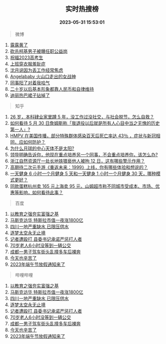 <div align="center"><h2>实时热搜榜</h2><h4>2023-05-31 15:53:01</h4></div>

> 微博  

1. [露露黄了](https://s.weibo.com/weibo?q=%E9%9C%B2%E9%9C%B2%E9%BB%84%E4%BA%86&t=31&band_rank=1&Refer=top)<br />
2. [砍杀柯基男子被曝任职公益岗](https://s.weibo.com/weibo?q=%23%E7%A0%8D%E6%9D%80%E6%9F%AF%E5%9F%BA%E7%94%B7%E5%AD%90%E8%A2%AB%E6%9B%9D%E4%BB%BB%E8%81%8C%E5%85%AC%E7%9B%8A%E5%B2%97%23&t=31&band_rank=2&Refer=top)<br />
3. [祝福2023高考生](https://s.weibo.com/weibo?q=%23%E7%A5%9D%E7%A6%8F2023%E9%AB%98%E8%80%83%E7%94%9F%23&t=31&band_rank=3&Refer=top)<br />
4. [上班穿衣服羞耻症](https://s.weibo.com/weibo?q=%E4%B8%8A%E7%8F%AD%E7%A9%BF%E8%A1%A3%E6%9C%8D%E7%BE%9E%E8%80%BB%E7%97%87&t=31&band_rank=4&Refer=top)<br />
5. [沈月说因为丢工作经常焦虑](https://s.weibo.com/weibo?q=%23%E6%B2%88%E6%9C%88%E8%AF%B4%E5%9B%A0%E4%B8%BA%E4%B8%A2%E5%B7%A5%E4%BD%9C%E7%BB%8F%E5%B8%B8%E7%84%A6%E8%99%91%23&t=31&band_rank=5&Refer=top)<br />
6. [Angelababy 火山口走出的女战神](https://s.weibo.com/weibo?q=Angelababy%20%E7%81%AB%E5%B1%B1%E5%8F%A3%E8%B5%B0%E5%87%BA%E7%9A%84%E5%A5%B3%E6%88%98%E7%A5%9E&t=31&band_rank=6&Refer=top)<br />
7. [同事阳了对着我哈气](https://s.weibo.com/weibo?q=%23%E5%90%8C%E4%BA%8B%E9%98%B3%E4%BA%86%E5%AF%B9%E7%9D%80%E6%88%91%E5%93%88%E6%B0%94%23&t=31&band_rank=7&Refer=top)<br />
8. [二十岁以后基本形象都靠人民币和自律维持](https://s.weibo.com/weibo?q=%E4%BA%8C%E5%8D%81%E5%B2%81%E4%BB%A5%E5%90%8E%E5%9F%BA%E6%9C%AC%E5%BD%A2%E8%B1%A1%E9%83%BD%E9%9D%A0%E4%BA%BA%E6%B0%91%E5%B8%81%E5%92%8C%E8%87%AA%E5%BE%8B%E7%BB%B4%E6%8C%81&t=31&band_rank=8&Refer=top)<br />
9. [迪丽热巴裙子钻掉了](https://s.weibo.com/weibo?q=%23%E8%BF%AA%E4%B8%BD%E7%83%AD%E5%B7%B4%E8%A3%99%E5%AD%90%E9%92%BB%E6%8E%89%E4%BA%86%23&t=31&band_rank=9&Refer=top)<br />

> 知乎  

1. [26 岁，本科肄业家里蹲 5 年，没工作过没社交，与社会脱节，怎么自救？](https://www.zhihu.com/question/299259221)<br />
2. [如何看待 5 月 30 日詹姆斯称「我退役以后就是所有人心目中当之无愧的历史第一人」?](https://www.zhihu.com/question/603812096)<br />
3. [HMPV 在美国传播，部分特殊群体感染百天后死亡率达 43％ ，症状与新冠相同，应如何防护？](https://www.zhihu.com/question/603980078)<br />
4. [为什么月球的中心天体不是太阳?](https://www.zhihu.com/question/603421493)<br />
5. [领导明确告诉你，他现在重点培养另一个同事，不会重点培养你，该怎么办?](https://www.zhihu.com/question/603488937)<br />
6. [浙江自然资源厅一处长地铁猥亵他人被拘 12 日，这有哪些警示作用？](https://www.zhihu.com/question/603920174)<br />
7. [高期待二次元手游《重返未来：1999》上线，你有哪些体验和想说的？](https://www.zhihu.com/question/603998367)<br />
8. [一天健身 6 小时一个月健身 5 天和一天健身 1 小时一个月健身 30 天，哪种模式更好？](https://www.zhihu.com/question/601189534)<br />
9. [同款蛋糕杭州卖 165 元上海卖 95 元，山姆超市称不同城市受成本、市场、优惠等影响，如何看待此事？](https://www.zhihu.com/question/603600909)<br />

> 百度  

1. [以教育之强夯实富强之基](https://www.baidu.com/s?wd=%E4%BB%A5%E6%95%99%E8%82%B2%E4%B9%8B%E5%BC%BA%E5%A4%AF%E5%AE%9E%E5%AF%8C%E5%BC%BA%E4%B9%8B%E5%9F%BA&sa=fyb_news&rsv_dl=fyb_news)<br />
2. [马斯克访华 特斯拉市值一夜涨1800亿](https://www.baidu.com/s?wd=%E9%A9%AC%E6%96%AF%E5%85%8B%E8%AE%BF%E5%8D%8E+%E7%89%B9%E6%96%AF%E6%8B%89%E5%B8%82%E5%80%BC%E4%B8%80%E5%A4%9C%E6%B6%A81800%E4%BA%BF&sa=fyb_news&rsv_dl=fyb_news)<br />
3. [四川一地严重缺水 已限压供水](https://www.baidu.com/s?wd=%E5%9B%9B%E5%B7%9D%E4%B8%80%E5%9C%B0%E4%B8%A5%E9%87%8D%E7%BC%BA%E6%B0%B4+%E5%B7%B2%E9%99%90%E5%8E%8B%E4%BE%9B%E6%B0%B4&sa=fyb_news&rsv_dl=fyb_news)<br />
4. [逐梦太空永无止境](https://www.baidu.com/s?wd=%E9%80%90%E6%A2%A6%E5%A4%AA%E7%A9%BA%E6%B0%B8%E6%97%A0%E6%AD%A2%E5%A2%83&sa=fyb_news&rsv_dl=fyb_news)<br />
5. [记者遭殴打 县委书记承诺严惩打人者](https://www.baidu.com/s?wd=%E8%AE%B0%E8%80%85%E9%81%AD%E6%AE%B4%E6%89%93+%E5%8E%BF%E5%A7%94%E4%B9%A6%E8%AE%B0%E6%89%BF%E8%AF%BA%E4%B8%A5%E6%83%A9%E6%89%93%E4%BA%BA%E8%80%85&sa=fyb_news&rsv_dl=fyb_news)<br />
6. [70岁老人6小时没等到一辆公交](https://www.baidu.com/s?wd=70%E5%B2%81%E8%80%81%E4%BA%BA6%E5%B0%8F%E6%97%B6%E6%B2%A1%E7%AD%89%E5%88%B0%E4%B8%80%E8%BE%86%E5%85%AC%E4%BA%A4&sa=fyb_news&rsv_dl=fyb_news)<br />
7. [成都一男子驾车街头乱撞多车后裸奔](https://www.baidu.com/s?wd=%E6%88%90%E9%83%BD%E4%B8%80%E7%94%B7%E5%AD%90%E9%A9%BE%E8%BD%A6%E8%A1%97%E5%A4%B4%E4%B9%B1%E6%92%9E%E5%A4%9A%E8%BD%A6%E5%90%8E%E8%A3%B8%E5%A5%94&sa=fyb_news&rsv_dl=fyb_news)<br />
8. [今天也辛苦了](https://www.baidu.com/s?wd=%23%E4%BB%8A%E5%A4%A9%E4%B9%9F%E8%BE%9B%E8%8B%A6%E4%BA%86%23&sa=fyb_news&rsv_dl=fyb_news)<br />
9. [2023年端午节放假通知来了](https://www.baidu.com/s?wd=2023%E5%B9%B4%E7%AB%AF%E5%8D%88%E8%8A%82%E6%94%BE%E5%81%87%E9%80%9A%E7%9F%A5%E6%9D%A5%E4%BA%86&sa=fyb_news&rsv_dl=fyb_news)<br />

> 哔哩哔哩  

1. [以教育之强夯实富强之基](https://www.baidu.com/s?wd=%E4%BB%A5%E6%95%99%E8%82%B2%E4%B9%8B%E5%BC%BA%E5%A4%AF%E5%AE%9E%E5%AF%8C%E5%BC%BA%E4%B9%8B%E5%9F%BA&sa=fyb_news&rsv_dl=fyb_news)<br />
2. [马斯克访华 特斯拉市值一夜涨1800亿](https://www.baidu.com/s?wd=%E9%A9%AC%E6%96%AF%E5%85%8B%E8%AE%BF%E5%8D%8E+%E7%89%B9%E6%96%AF%E6%8B%89%E5%B8%82%E5%80%BC%E4%B8%80%E5%A4%9C%E6%B6%A81800%E4%BA%BF&sa=fyb_news&rsv_dl=fyb_news)<br />
3. [四川一地严重缺水 已限压供水](https://www.baidu.com/s?wd=%E5%9B%9B%E5%B7%9D%E4%B8%80%E5%9C%B0%E4%B8%A5%E9%87%8D%E7%BC%BA%E6%B0%B4+%E5%B7%B2%E9%99%90%E5%8E%8B%E4%BE%9B%E6%B0%B4&sa=fyb_news&rsv_dl=fyb_news)<br />
4. [逐梦太空永无止境](https://www.baidu.com/s?wd=%E9%80%90%E6%A2%A6%E5%A4%AA%E7%A9%BA%E6%B0%B8%E6%97%A0%E6%AD%A2%E5%A2%83&sa=fyb_news&rsv_dl=fyb_news)<br />
5. [记者遭殴打 县委书记承诺严惩打人者](https://www.baidu.com/s?wd=%E8%AE%B0%E8%80%85%E9%81%AD%E6%AE%B4%E6%89%93+%E5%8E%BF%E5%A7%94%E4%B9%A6%E8%AE%B0%E6%89%BF%E8%AF%BA%E4%B8%A5%E6%83%A9%E6%89%93%E4%BA%BA%E8%80%85&sa=fyb_news&rsv_dl=fyb_news)<br />
6. [70岁老人6小时没等到一辆公交](https://www.baidu.com/s?wd=70%E5%B2%81%E8%80%81%E4%BA%BA6%E5%B0%8F%E6%97%B6%E6%B2%A1%E7%AD%89%E5%88%B0%E4%B8%80%E8%BE%86%E5%85%AC%E4%BA%A4&sa=fyb_news&rsv_dl=fyb_news)<br />
7. [成都一男子驾车街头乱撞多车后裸奔](https://www.baidu.com/s?wd=%E6%88%90%E9%83%BD%E4%B8%80%E7%94%B7%E5%AD%90%E9%A9%BE%E8%BD%A6%E8%A1%97%E5%A4%B4%E4%B9%B1%E6%92%9E%E5%A4%9A%E8%BD%A6%E5%90%8E%E8%A3%B8%E5%A5%94&sa=fyb_news&rsv_dl=fyb_news)<br />
8. [今天也辛苦了](https://www.baidu.com/s?wd=%23%E4%BB%8A%E5%A4%A9%E4%B9%9F%E8%BE%9B%E8%8B%A6%E4%BA%86%23&sa=fyb_news&rsv_dl=fyb_news)<br />
9. [2023年端午节放假通知来了](https://www.baidu.com/s?wd=2023%E5%B9%B4%E7%AB%AF%E5%8D%88%E8%8A%82%E6%94%BE%E5%81%87%E9%80%9A%E7%9F%A5%E6%9D%A5%E4%BA%86&sa=fyb_news&rsv_dl=fyb_news)<br />
